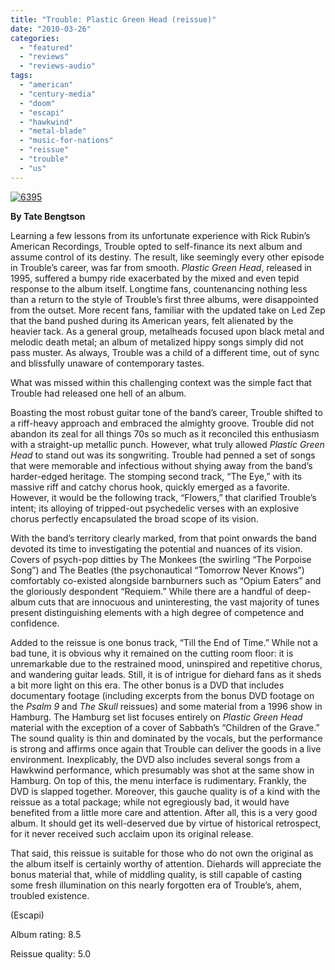 ```yaml
---
title: "Trouble: Plastic Green Head (reissue)"
date: "2010-03-26"
categories: 
  - "featured"
  - "reviews"
  - "reviews-audio"
tags: 
  - "american"
  - "century-media"
  - "doom"
  - "escapi"
  - "hawkwind"
  - "metal-blade"
  - "music-for-nations"
  - "reissue"
  - "trouble"
  - "us"
---
```


[![6395](http://www.hellbound.ca/wp-content/uploads/2010/03/6395.jpg "6395")](http://www.hellbound.ca/wp-content/uploads/2010/03/6395.jpg)

**By Tate Bengtson**

Learning a few lessons from its unfortunate experience with Rick Rubin’s American Recordings, Trouble opted to self-finance its next album and assume control of its destiny. The result, like seemingly every other episode in Trouble’s career, was far from smooth. _Plastic Green Head_, released in 1995, suffered a bumpy ride exacerbated by the mixed and even tepid response to the album itself. Longtime fans, countenancing nothing less than a return to the style of Trouble’s first three albums, were disappointed from the outset. More recent fans, familiar with the updated take on Led Zep that the band pushed during its American years, felt alienated by the heavier tack. As a general group, metalheads focused upon black metal and melodic death metal; an album of metalized hippy songs simply did not pass muster. As always, Trouble was a child of a different time, out of sync and blissfully unaware of contemporary tastes.

What was missed within this challenging context was the simple fact that Trouble had released one hell of an album.

Boasting the most robust guitar tone of the band’s career, Trouble shifted to a riff-heavy approach and embraced the almighty groove. Trouble did not abandon its zeal for all things 70s so much as it reconciled this enthusiasm with a straight-up metallic punch. However, what truly allowed _Plastic Green Head_ to stand out was its songwriting. Trouble had penned a set of songs that were memorable and infectious without shying away from the band’s harder-edged heritage. The stomping second track, “The Eye,” with its massive riff and catchy chorus hook, quickly emerged as a favorite. However, it would be the following track, “Flowers,” that clarified Trouble’s intent; its alloying of tripped-out psychedelic verses with an explosive chorus perfectly encapsulated the broad scope of its vision.

With the band’s territory clearly marked, from that point onwards the band devoted its time to investigating the potential and nuances of its vision. Covers of psych-pop ditties by The Monkees (the swirling “The Porpoise Song”) and The Beatles (the psychonautical “Tomorrow Never Knows”) comfortably co-existed alongside barnburners such as “Opium Eaters” and the gloriously despondent “Requiem.” While there are a handful of deep-album cuts that are innocuous and uninteresting, the vast majority of tunes present distinguishing elements with a high degree of competence and confidence.

Added to the reissue is one bonus track, “Till the End of Time.” While not a bad tune, it is obvious why it remained on the cutting room floor: it is unremarkable due to the restrained mood, uninspired and repetitive chorus, and wandering guitar leads. Still, it is of intrigue for diehard fans as it sheds a bit more light on this era. The other bonus is a DVD that includes documentary footage (including excerpts from the bonus DVD footage on the _Psalm 9_ and _The Skull_ reissues) and some material from a 1996 show in Hamburg. The Hamburg set list focuses entirely on _Plastic Green Head_ material with the exception of a cover of Sabbath’s “Children of the Grave.” The sound quality is thin and dominated by the vocals, but the performance is strong and affirms once again that Trouble can deliver the goods in a live environment. Inexplicably, the DVD also includes several songs from a Hawkwind performance, which presumably was shot at the same show in Hamburg. On top of this, the menu interface is rudimentary. Frankly, the DVD is slapped together. Moreover, this gauche quality is of a kind with the reissue as a total package; while not egregiously bad, it would have benefited from a little more care and attention. After all, this is a very good album. It should get its well-deserved due by virtue of historical retrospect, for it never received such acclaim upon its original release.

That said, this reissue is suitable for those who do not own the original as the album itself is certainly worthy of attention. Diehards will appreciate the bonus material that, while of middling quality, is still capable of casting some fresh illumination on this nearly forgotten era of Trouble’s, ahem, troubled existence.

(Escapi)

Album rating: 8.5

Reissue quality: 5.0
